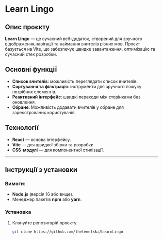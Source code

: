 # Learn Lingo

## Опис проєкту

**Learn Lingo** — це сучасний веб-додаток, створений для зручного відображення,навігації та наймання вчителів різних мов. Проєкт базується на Vite, що забезпечує швидке завантаження, оптимізацію та сучасний стек розробки.

## Основні функції

- **Список вчителів**: можливість переглядати список вчителів.
- **Сортування та фільтрація**: інструменти для зручного пошуку потрібних елементів.
- **Реактивний інтерфейс**: швидкі переходи між сторінками без оновлення.
- **Обране**: Можливість додавати вчителів у обране для зареєстрованих користувачів

## Технології

- **React** — основа інтерфейсу.
- **Vite** — для швидкої збірки та розробки.
- **CSS-модулі** — для компонентної стилізації.

---

## Інструкції з установки

### Вимоги:

- **Node.js** (версія 16 або вище).
- Менеджер пакетів **npm** або **yarn**.

### Установка

1. Клонуйте репозиторій проєкту:
   ```bash
   git clone https://github.com/thelenetski/LearnLingo
   ```
